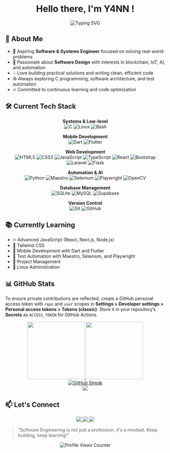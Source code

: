 <!-- 👋 Dynamic Header -->
<div align="center">
  <h1>Hello there, I'm Y4NN !</h1>
</div>

<div align="center">
  <img src="https://readme-typing-svg.herokuapp.com?font=JetBrains+Mono&size=22&duration=3000&pause=1000&color=36BCF7&center=true&vCenter=true&width=600&lines=Aspiring+Software+%26+Systems+Engineer;Bs+CS+Student+%26+Software+Developer;Tech+Explorer+%26+Lifelong+Learner" alt="Typing SVG" />
</div>

## 🌟 About Me
- 🎯 Aspiring **Software & Systems Engineer** focused on solving real-world problems
- 🚀 Passionate about **Software Design** with interests in blockchain, IoT, AI, and automation
- 💡 Love building practical solutions and writing clean, efficient code
- ⚙️ Always exploring C programming, software architecture, and test automation
- 🔥 Committed to continuous learning and code optimization

## 🛠️ Current Tech Stack
<div align="center">

**Systems & Low-level**  
![C](https://img.shields.io/badge/C-00599C?style=flat-square&logo=c&logoColor=white)
![Linux](https://img.shields.io/badge/Linux-FCC624?style=flat-square&logo=linux&logoColor=black)
![Bash](https://img.shields.io/badge/Bash-4EAA25?style=flat-square&logo=gnu-bash&logoColor=white)

**Mobile Development**  
![Dart](https://img.shields.io/badge/Dart-0175C2?style=flat-square&logo=dart&logoColor=white)
![Flutter](https://img.shields.io/badge/Flutter-02569B?style=flat-square&logo=flutter&logoColor=white)

**Web Development**  
![HTML5](https://img.shields.io/badge/HTML5-E34F26?style=flat-square&logo=html5&logoColor=white)
![CSS3](https://img.shields.io/badge/CSS3-1572B6?style=flat-square&logo=css3&logoColor=white)
![JavaScript](https://img.shields.io/badge/JavaScript-F7DF1E?style=flat-square&logo=javascript&logoColor=black)
![TypeScript](https://img.shields.io/badge/TypeScript-3178C6?style=flat-square&logo=typescript&logoColor=white)
![React](https://img.shields.io/badge/React-61DAFB?style=flat-square&logo=react&logoColor=black)
![Bootstrap](https://img.shields.io/badge/Bootstrap-563D7C?style=flat-square&logo=bootstrap&logoColor=white)
![Laravel](https://img.shields.io/badge/Laravel-FF2D20?style=flat-square&logo=laravel&logoColor=white)
![Flask](https://img.shields.io/badge/Flask-000000?style=flat-square&logo=flask&logoColor=white)

**Automation & AI**  
![Python](https://img.shields.io/badge/Python-3776AB?style=flat-square&logo=python&logoColor=white)
![Maestro](https://img.shields.io/badge/Maestro-000000?style=flat-square&logoColor=white)
![Selenium](https://img.shields.io/badge/Selenium-43B02A?style=flat-square&logo=selenium&logoColor=white)
![Playwright](https://img.shields.io/badge/Playwright-2EAD33?style=flat-square&logo=playwright&logoColor=white)
![OpenCV](https://img.shields.io/badge/OpenCV-5C3EE8?style=flat-square&logo=opencv&logoColor=white)

**Database Management**  
![SQLite](https://img.shields.io/badge/SQLite-003B57?style=flat-square&logo=sqlite&logoColor=white)
![MySQL](https://img.shields.io/badge/MySQL-4479A1?style=flat-square&logo=mysql&logoColor=white)
![Supabase](https://img.shields.io/badge/Supabase-3ECF8E?style=flat-square&logo=supabase&logoColor=white)

**Version Control**  
![Git](https://img.shields.io/badge/Git-F05032?style=flat-square&logo=git&logoColor=white)
![GitHub](https://img.shields.io/badge/GitHub-181717?style=flat-square&logo=github&logoColor=white)

</div>

## 📚 Currently Learning
- 🔥 Advanced JavaScript (React, Next.js, Node.js)
- 🎨 Tailwind CSS
- 📱 Mobile Development with Dart and Flutter
- 🤖 Test Automation with Maestro, Selenium, and Playwright
- 📂 Project Management
- 🐧 Linux Administration

## 📊 GitHub Stats
To ensure private contributions are reflected, create a GitHub personal access token with `repo` and `user` scopes in **Settings > Developer settings > Personal access tokens > Tokens (classic)**. Store it in your repository’s **Secrets** as `ACCESS_TOKEN` for GitHub Actions.

<div align="center">
  <a href="https://github.com/Y4NN777">
    <img height="180em" src="https://github-readme-stats.vercel.app/api?username=Y4NN777&show_icons=true&theme=tokyonight&include_all_commits=true&count_private=true" />
    <img height="180em" src="https://github-readme-stats.vercel.app/api/top-langs/?username=Y4NN777&layout=compact&langs_count=10&theme=tokyonight" />
  </a>
</div>

<div align="center">
  <a href="https://github.com/Y4NN777">
    <img src="https://github-readme-streak-stats.herokuapp.com/?user=Y4NN777&theme=tokyonight&hide_border=false" alt="GitHub Streak" />
  </a>
</div>

<div align="center">
  <a href="https://github.com/Y4NN777">
    <img src="https://github-profile-summary-cards.vercel.app/api/cards/profile-details?username=Y4NN777&theme=tokyonight" />
  </a>
</div>

## 📫 Let's Connect
<div align="center">
  <a href="https://www.linkedin.com/in/Y4NN777">
    <img src="https://img.shields.io/badge/LinkedIn-0077B5?style=flat-square&logo=linkedin&logoColor=white" />
  </a>
  <a href="mailto:your-email@example.com">
    <img src="https://img.shields.io/badge/Email-D14836?style=flat-square&logo=gmail&logoColor=white" />
  </a>
  <a href="https://github.com/Y4NN777">
    <img src="https://img.shields.io/badge/GitHub-100000?style=flat-square&logo=github&logoColor=white" />
  </a>
</div>

> "Software Engineering is not just a profession, it's a mindset. Keep building, keep learning!"

<div align="center">
  <img src="https://komarev.com/ghpvc/?username=Y4NN777&style=flat-square&color=blue" alt="Profile Views Counter" />
</div>
